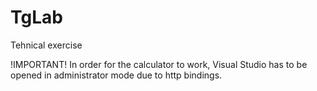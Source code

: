 # TgLab
Tehnical exercise

!IMPORTANT!
In order for the calculator to work, Visual Studio has to be opened in administrator mode
due to http bindings.
